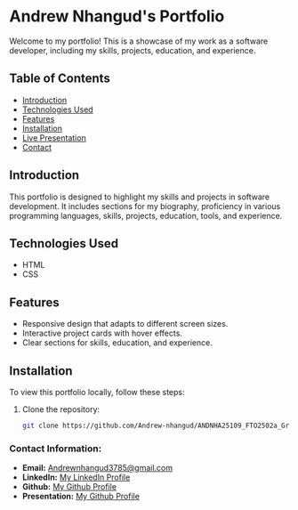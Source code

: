 # Andrew Nhangud's Portfolio

Welcome to my portfolio! This is a showcase of my work as a software developer, including my skills, projects, education, and experience.

## Table of Contents

- [Introduction](#introduction)
- [Technologies Used](#technologies-used)
- [Features](#features)
- [Installation](#installation)
- [Live Presentation](#live-presentation)
- [Contact](#contact)

## Introduction

This portfolio is designed to highlight my skills and projects in software development. It includes sections for my biography, proficiency in various programming languages, skills, projects, education, tools, and experience.

## Technologies Used

- HTML
- CSS

## Features

- Responsive design that adapts to different screen sizes.
- Interactive project cards with hover effects.
- Clear sections for skills, education, and experience.

## Installation

To view this portfolio locally, follow these steps:

1. Clone the repository:

   ```bash
   git clone https://github.com/Andrew-nhangud/ANDNHA25109_FTO2502a_Group-A2_Andrew-Nhangud_SDF_Portfolio_Piece.git


   ```

### Contact Information:

- **Email:** Andrewnhangud3785@gmail.com
- **LinkedIn:** [My LinkedIn Profile](https://www.linkedin.com/in/andrew-android-3a6a1426b/)
- **Github:** [My Github Profile](https://github.com/Andrew-nhangud)
- **Presentation:** [My Github Profile](https://github.com/Andrew-nhangud)

